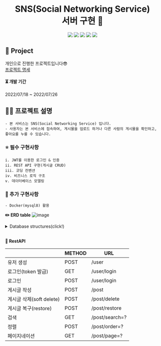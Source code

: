 <div align="center">

# SNS(Social Networking Service) <br/> 서버 구현 💌

<p>
  <img src="https://img.shields.io/badge/Node.js-339933?style=flat&logo=Node.js&logoColor=white"/>
  <img src="https://img.shields.io/badge/Express-000000?style=flat&logo=Express&logoColor=white"/>
  <img src="https://img.shields.io/badge/Docker-2496ED?style=flat&logo=Docker&logoColor=white"/>
  <img src="https://img.shields.io/badge/MySQL-4479A1?style=flat&logo=MySQL&logoColor=white"/>
  <img src="https://img.shields.io/badge/Redis-DC382D?style=flat&logo=Redis&logoColor=white"/>
</p>

</div>

## 📒 Project

개인으로 진행한 프로젝트입니다😎 </br>
[프로젝트 명세](https://misty-lungfish-f16.notion.site/SNS-server-9d3387a620b74aeabb8edeea0e6ef88f)

  <h4> ⏳  개발 기간  </h4> 
  2022/07/18  ~ 2022/07/26
<br/>

## ✍🏻 프로젝트 설명

```
- 본 서비스는 SNS(Social Networking Service) 입니다.
- 사용자는 본 서비스에 접속하여, 게시물을 업로드 하거나 다른 사람의 게시물을 확인하고, 좋아요를 누를 수 있습니다.
```

### ⭐ 필수 구현사항

```
i. JWT를 이용한 로그인 & 인증
ii. REST API 구현(게시글 CRUD)
iii. 코딩 컨벤션
iv. 비즈니스 로직 구조
v. 데이터베이스 모델링
```

### 🌙 추가 구현사항

```
- Docker(mysql8) 활용
```

<b>✏️ ERD table</b>
![image](https://user-images.githubusercontent.com/22606199/180918915-2d53a1db-6df2-43d0-9913-c45afebb8440.png)

<details>
<summary>Database structures(click!)</summary>

```sql
Table "user" {
  "user_id" integer [pk, increment]
  "email" varchar(45)
  "password" varchar(45) [not null]
  "user_name" varchar(10) [not null]

  Indexes {
    email [unique]
  }
}

Table "posting" {
  "post_id" integer [pk, increment]
  "user_id" integer [not null]
  "article" text [not null]
  "main_text" text [not null]
  "created_at" datetime [default: `now()`]
  "updated_at" datetime
  "likes" integer [default: 0]
  "watch" integer [default: 0]
  "deleted" boolean [default: false]
}

Table "likes" {
  "post_id" integer [not null]
  "user_id" integer [not null]
}

Table "hashtags" {
  "tag_id" integer [pk, increment]
  "post_id" integer [not null]
  "tag_name" varchar(10) [not null]
}

Ref "posting_fk":"user"."user_id" < "posting"."user_id" [update: cascade]
Ref "likes_fk1":"posting"."post_id" < "likes"."post_id" [update: cascade]
Ref "likes_fk2":"user"."user_id" < "likes"."user_id" [update: cascade]
Ref "hashtags_fk":"posting"."post_id" < "hashtags"."post_id" [update: cascade]
```

</details>
</br>

<b> 🍉 RestAPI</b>

|                          | METHOD | URL            |
| ------------------------ | ------ | -------------- |
| 유저 생성                | POST   | /user          |
| 로그인(token 발급)       | GET    | /user/login    |
| 로그인                   | POST   | /user/login    |
| 게시글 작성              | POST   | /post          |
| 게시글 삭제(soft delete) | POST   | /post/delete   |
| 게시글 복구(restore)     | POST   | /post/restore  |
| 검색                     | GET    | /post/search=? |
| 정렬                     | POST   | /post/order=?  |
| 페이지네이션             | GET    | /post/page=?   |
